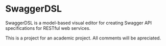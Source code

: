 # SwaggerDSL

SwaggerDSL is a model-based visual editor for creating Swagger API specifications for RESTful web services.

This is a project for an academic project. All comments will be apreciated.